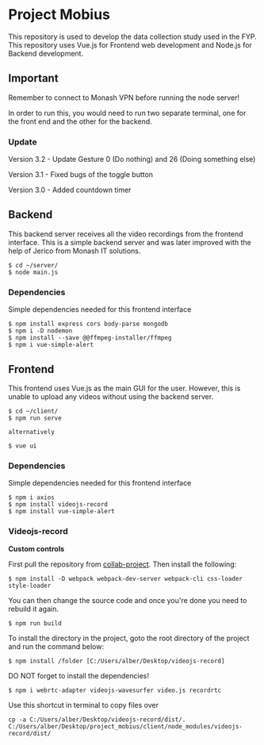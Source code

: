 # Project Mobius

This repository is used to develop the data collection study used in the FYP. This repository uses Vue.js for Frontend web development and Node.js for Backend development.

## Important

Remember to connect to Monash VPN before running the node server!

In order to run this, you would need to run two separate terminal, one for the front end and the other for the backend. 

### Update
<ls>Version 3.2 - Update Gesture 0 (Do nothing) and 26 (Doing something else)

Version 3.1 - Fixed bugs of the toggle button

Version 3.0 - Added countdown timer </ls>



## Backend

This backend server receives all the video recordings from the frontend interface. This is a simple backend server and was later improved with the help of Jerico from Monash IT solutions.

```
$ cd ~/server/
$ node main.js
```

### Dependencies
Simple dependencies needed for this frontend interface

```
$ npm install express cors body-parse mongodb
$ npm i -D nodemon
$ npm install --save @@ffmpeg-installer/ffmpeg
$ npm i vue-simple-alert
```

## Frontend

This frontend uses Vue.js as the main GUI for the user. However, this is unable to upload any videos without using the backend server.

```
$ cd ~/client/
$ npm run serve

alternatively

$ vue ui
```

### Dependencies
Simple dependencies needed for this frontend interface

```
$ npm i axios
$ npm install videojs-record
$ npm install vue-simple-alert
```

### Videojs-record

<b>Custom controls</b>

First pull the repository from [collab-project](https://github.com/collab-project/videojs-record). Then install the following:

```
$ npm install -D webpack webpack-dev-server webpack-cli css-loader style-loader
```

You can then change the source code and once you're done you need to rebuild it again.

```
$ npm run build
```

To install the directory in the project, goto the root directory of the project and run the command below:

```
$ npm install /folder [C:/Users/alber/Desktop/videojs-record]
```

DO NOT forget to install the dependencies!

```
$ npm i webrtc-adapter videojs-wavesurfer video.js recordrtc 
```

Use this shortcut in terminal to copy files over

```
cp -a C:/Users/alber/Desktop/videojs-record/dist/. C:/Users/alber/Desktop/project_mobius/client/node_modules/videojs-record/dist/
```




